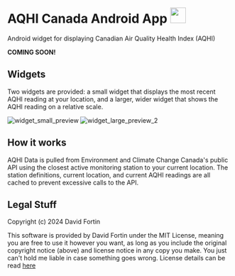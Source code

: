 # AQHI Canada Android App <img src="https://github.com/user-attachments/assets/2aa9f5e2-b4b7-4dc5-a3df-0d04fb6171a7" height="35"/>

Android widget for displaying Canadian Air Quality Health Index (AQHI)

**COMING SOON!**

## Widgets

Two widgets are provided: a small widget that displays the most recent AQHI reading at your location, and a larger, wider widget that shows the AQHI reading on a relative scale.

![widget_small_preview](https://github.com/user-attachments/assets/fbf4306c-1aaa-408e-9ac9-44a6876de35a)
![widget_large_preview_2](https://github.com/user-attachments/assets/e3dbb23d-6a0d-44bb-a27d-07b3fa2a09d3)


## How it works

AQHI Data is pulled from Environment and Climate Change Canada's public API using the closest active monitoring station to your current location. The station definitions, current location, and current AQHI readings are all cached to prevent excessive calls to the API.

## Legal Stuff

Copyright (c) 2024 David Fortin

This software is provided by David Fortin under the MIT License, meaning you are free to use it however you want, as long as you include the original copyright notice (above) and license notice in any copy you make. You just can't hold me liable in case something goes wrong. License details can be read [here](https://github.com/dbeaudoinfortin/AQHIWidget?tab=MIT-1-ov-file)
